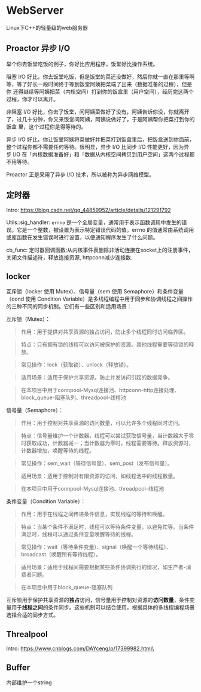 # WebServer
Linux下C++的轻量级的web服务器

## Proactor 异步 I/O
举个你去饭堂吃饭的例子，你好比应用程序，饭堂好比操作系统。

阻塞 I/O 好比，你去饭堂吃饭，但是饭堂的菜还没做好，然后你就一直在那里等啊等，等了好长一段时间终于等到饭堂阿姨把菜端了出来（数据准备的过程），但是你
还得继续等阿姨把菜（内核空间）打到你的饭盒里（用户空间），经历完这两个过程，你才可以离开。

非阻塞 I/O 好比，你去了饭堂，问阿姨菜做好了没有，阿姨告诉你没，你就离开了，过几十分钟，你又来饭堂问阿姨，阿姨说做好了，于是阿姨帮你把菜打到你的饭盒
里，这个过程你是得等待的。

异步 I/O 好比，你让饭堂阿姨将菜做好并把菜打到饭盒里后，把饭盒送到你面前，整个过程你都不需要任何等待。很明显，异步 I/O 比同步 I/O 性能更好，因为异
步 I/O 在「内核数据准备好」和「数据从内核空间拷贝到用户空间」这两个过程都不用等待。

Proactor 正是采用了异步 I/O 技术，所以被称为异步网络模型。

## 定时器

Intro:
https://blog.csdn.net/qq_44859952/article/details/121291792

Utils::sig_handler:
`errno` 是一个全局变量，通常用于表示函数调用中发生的错误。它是一个整数，被设置为表示特定错误代码的值。errno 的值通常由系统调用或库函数在发生错误时进行设置，以便通知程序发生了什么问题。

cb_func: 定时器回调函数:从内核事件表删除非活动连接在socket上的注册事件，关闭文件描述符，释放连接资源, httpconn减少连接数.

## locker

互斥锁（locker 使用 Mutex）、信号量（sem 使用 Semaphore）和条件变量（cond 使用 Condition Variable）是多线程编程中用于同步和协调线程之间操作的三种不同的同步机制。它们有一些区别和适用场景：

互斥锁（Mutex）：

>作用：用于提供对共享资源的独占访问，防止多个线程同时访问临界区。

>特点：只有拥有锁的线程可以访问被保护的资源。其他线程需要等待锁的释放。

>常见操作：lock（获取锁）、unlock（释放锁）。

>适用场景：适用于保护共享资源，防止并发访问引起的数据竞争。

>在本项目中用于connpool-Mysql连接池、httpconn-http连接处理、block_queue-阻塞队列、threadpool-线程池


信号量（Semaphore）：

>作用：用于控制对共享资源的访问数量，可以允许多个线程同时访问。

>特点：信号量维护一个计数器，线程可以尝试获取信号量，当计数器大于零时获取成功，计数器减一；当计数器为零时，线程需要等待。释放资源时，计数器增加，唤醒等待的线程。

>常见操作：sem_wait（等待信号量）、sem_post（发布信号量）。

>适用场景：适用于控制对有限资源的访问，如线程池中的线程数量。

>在本项目中用于connpool-Mysql连接池、threadpool-线程池

条件变量（Condition Variable）：

>作用：用于在线程之间传递条件信息，实现线程的等待和唤醒。

>特点：当某个条件不满足时，线程可以等待条件变量，以避免忙等。当条件满足时，线程可以通过条件变量唤醒等待的线程。

>常见操作：wait（等待条件变量）、signal（唤醒一个等待线程）、broadcast（唤醒所有等待线程）。

>适用场景：适用于线程间需要根据某些条件协调执行的情况，如生产者-消费者问题。

>在本项目中用于block_queue-阻塞队列

互斥锁用于保护共享资源的**独占**访问，信号量用于控制对资源的**访问数量**，条件变量用于**线程之间**的条件同步。这些机制可以结合使用，根据具体的多线程编程场景选择合适的同步方式。

## Threalpool

Intro:
https://www.cnblogs.com/DAYceng/p/17399982.html\


## Buffer

内部维护一个string

